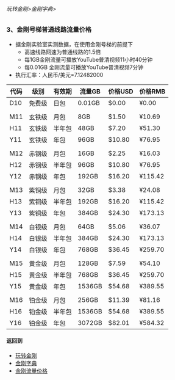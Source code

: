 ###### 玩转金刚>金刚字典>
### 3、金刚号梯普通线路流量价格

- 据金刚实验室实测数据，在使用金刚号梯的前提下
  - 高速线路网速为普通线路的1.5倍
  - 每1GB金刚流量可播放YouTube普清视频11小时40分钟
  - 每0.01GB 金刚流量可播放YouTube普清视频7分钟
- 执行汇率：人民币/美元=7.12482000

|代码|级别|有效期|流量GB|价格USD|价格RMB|
|---|----| ------| ------| ------|------| 
|D10|免费级 |日包    |0.01GB|$0.00|¥0.00| 
|||||||
|M11|玄铁级 |月包    |8GB|$1.50|¥10.69|
|H11|玄铁级 |半年包  |48GB|$7.20|¥51.30| 
|Y11|玄铁级 |年包    |96GB|$10.80|¥76.95| 
|||||||
|M12|赤钢级 |月包    |16GB|$2.25|¥16.03|
|H12|赤钢级 |半年包  |96GB|$10.80|¥76.95|
|Y12|赤钢级 |年包    |192GB|$16.20|¥115.42|
|||||||
|M13|紫铜级 |月包    |32GB|$3.38|¥24.08|
|H13|紫铜级 |半年包  |192GB|$16.20|¥115.42|
|Y13|紫铜级 |年包    |384GB|$24.30|¥173.13|
|||||||
|M14|白银级 |月包    |64GB|$5.06|¥36.07|
|H14|白银级 |半年包  |384GB|$24.30|¥173.13|
|Y14|白银级 |年包   |768GB|$36.45|¥259.70|
|||||||
|M15|黄金级 |月包   |128GB|$7.59|¥54.10|
|H15|黄金级 |半年包 |768GB|$36.45|¥259.70|
|Y15|黄金级 |年包   |1536GB|$54.68|¥389.55|
|||||||
|M16|铂金级 |月包   |256GB|$11.39|¥81.16|
|H16|铂金级 |半年包 |1536GB|$54.68|¥389.55|
|Y16|铂金级 |年包   |3072GB|$82.01|¥584.32|






#### 返回到
- [玩转金刚](https://github.com/a2zitpro/web/blob/master/LadderFree/A.md)
- [金刚字典](https://github.com/a2zitpro/web/blob/master/LadderFree/kkDictionary/KKDictionary.md)
- [金刚流量价格](https://github.com/a2zitpro/web/blob/master/LadderFree/kkDictionary/Price/KKDTPrice.md)




